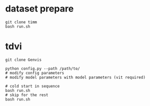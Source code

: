 # dataset prepare
```console
git clone timm
bash run.sh
```

# tdvi
```console
git clone Genvis

python config.py --path /path/to/
# modify config parameters
# modify model parameters with model parameters (vit required)

# cold start in sequence
bash run.sh
# skip for the rest
bash run.sh
```
